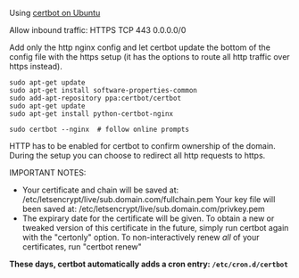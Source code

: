 Using [certbot on Ubuntu](https://certbot.eff.org/#ubuntuxenial-nginx)

Allow inbound traffic: HTTPS TCP 443 0.0.0.0/0

Add only the http nginx config and let certbot update the bottom of the config file with the https setup (it has the options to route all http traffic over https instead).

    sudo apt-get update
    sudo apt-get install software-properties-common
    sudo add-apt-repository ppa:certbot/certbot
    sudo apt-get update
    sudo apt-get install python-certbot-nginx 

    sudo certbot --nginx  # follow online prompts

HTTP has to be enabled for certbot to confirm ownership of the domain.  During the setup you can choose to redirect all http requests to https.

IMPORTANT NOTES:
 - Your certificate and chain will be saved at:
   /etc/letsencrypt/live/sub.domain.com/fullchain.pem
   Your key file will been saved at:
   /etc/letsencrypt/live/sub.domain.com/privkey.pem
- The expirary date for the certificate will be given. To obtain a new or tweaked
   version of this certificate in the future, simply run certbot again
   with the "certonly" option. To non-interactively renew *all* of
   your certificates, run "certbot renew"

**These days, certbot automatically adds a cron entry: `/etc/cron.d/certbot`**
